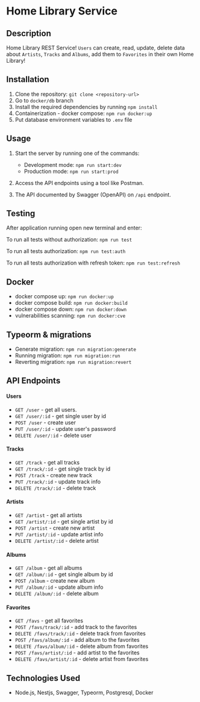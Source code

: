 # Home Library Service

## Description

Home Library REST Service! `Users` can create, read, update, delete data about `Artists`, `Tracks` and `Albums`, add them to `Favorites` in their own Home Library!

## Installation

1. Clone the repository: `git clone <repository-url>`
2. Go to `docker/db` branch
3. Install the required dependencies by running `npm install`
4. Containerization - docker compose: `npm run docker:up`
5. Put database environment variables to `.env` file

## Usage

1. Start the server by running one of the commands:

	- Development mode: `npm run start:dev`
	- Production mode: `npm run start:prod`

2. Access the API endpoints using a tool like Postman.

3. The API documented by Swagger (OpenAPI) on `/api` endpoint.

## Testing

After application running open new terminal and enter:

To run all tests without authorization: `npm run test`

To run all tests authorization: `npm run test:auth`

To run all tests authorization with refresh token: `npm run test:refresh`

## Docker 

 - docker compose up: `npm run docker:up`
 - docker compose build: `npm run docker:build`
 - docker compose down: `npm run docker:down`
 - vulnerabilities scanning: `npm run docker:cve`

## Typeorm & migrations

 - Generate migration: `npm run migration:generate` 
 - Running migration: `npm run migration:run` 
 - Reverting migration: `npm run migration:revert` 

## API Endpoints

#### Users
* `GET /user` - get all users.
* `GET /user/:id` - get single user by id
* `POST /user` - create user
* `PUT /user/:id` - update user's password
* `DELETE /user/:id` - delete user

#### Tracks
* `GET /track` - get all tracks
* `GET /track/:id` - get single track by id
* `POST /track` - create new track
* `PUT /track/:id` - update track info
* `DELETE /track/:id` - delete track

#### Artists
* `GET /artist` - get all artists
* `GET /artist/:id` - get single artist by id
* `POST /artist` - create new artist
* `PUT /artist/:id` - update artist info
* `DELETE /artist/:id` - delete artist

#### Albums
* `GET /album` - get all albums
* `GET /album/:id` - get single album by id
* `POST /album` - create new album
* `PUT /album/:id` - update album info
* `DELETE /album/:id` - delete album

#### Favorites
* `GET /favs` - get all favorites
* `POST /favs/track/:id` - add track to the favorites
* `DELETE /favs/track/:id` - delete track from favorites
* `POST /favs/album/:id` - add album to the favorites
* `DELETE /favs/album/:id` - delete album from favorites
* `POST /favs/artist/:id` - add artist to the favorites
* `DELETE /favs/artist/:id` - delete artist from favorites

## Technologies Used

- Node.js, Nestjs, Swagger, Typeorm, Postgresql, Docker
